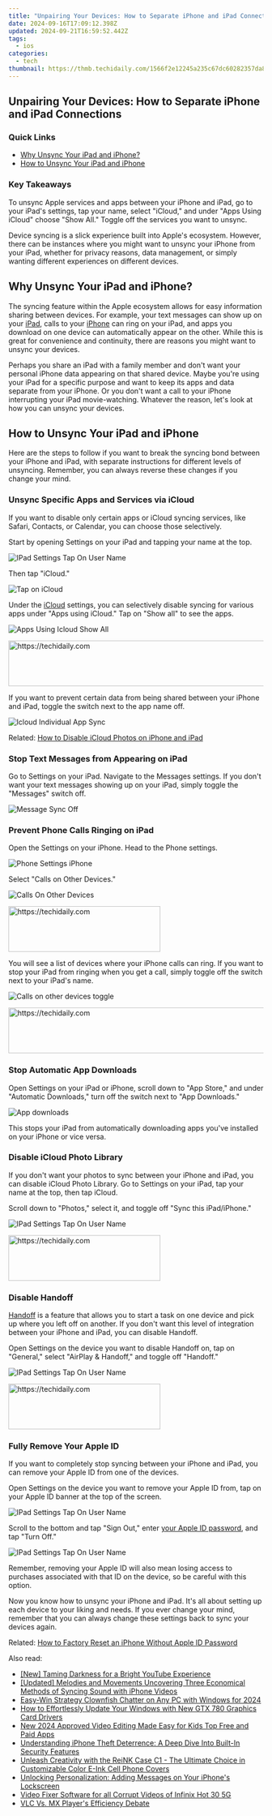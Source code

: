 ```yaml
---
title: "Unpairing Your Devices: How to Separate iPhone and iPad Connections"
date: 2024-09-16T17:09:12.398Z
updated: 2024-09-21T16:59:52.442Z
tags:
  - ios
categories:
  - tech
thumbnail: https://thmb.techidaily.com/1566f2e12245a235c67dc60282357da8be7ca7e87e9ad893653296d9f2133d72.jpg
---
```


## Unpairing Your Devices: How to Separate iPhone and iPad Connections

### Quick Links

* [Why Unsync Your iPad and iPhone?](https://screen-mirror.techidaily.com/process-of-screen-sharing-oppo-reno-10-pro-5g-to-pc-detailed-steps-drfone-by-drfone-android/)
* [How to Unsync Your iPad and iPhone](https://bypass-frp.techidaily.com/easy-guide-how-to-bypass-infinix-hot-40-frp-android-10111213-by-drfone-android/)

### Key Takeaways

 To unsync Apple services and apps between your iPhone and iPad, go to your iPad's settings, tap your name, select "iCloud," and under "Apps Using iCloud" choose "Show All." Toggle off the services you want to unsync.

 Device syncing is a slick experience built into Apple's ecosystem. However, there can be instances where you might want to unsync your iPhone from your iPad, whether for privacy reasons, data management, or simply wanting different experiences on different devices.

##  Why Unsync Your iPad and iPhone?

 The syncing feature within the Apple ecosystem allows for easy information sharing between devices. For example, your text messages can show up on your [iPad](https://screen-sharing-recording.techidaily.com/updated-in-2024-capturing-screen-content-on-huawei-mate-10-20-and-p-series-phones-via-built-in-recorders/), calls to your [iPhone](https://vimeo-videos.techidaily.com/in-2024-quick-vimeo-transformation-tips-easy-to-create-gifs/) can ring on your iPad, and apps you download on one device can automatically appear on the other. While this is great for convenience and continuity, there are reasons you might want to unsync your devices.

 Perhaps you share an iPad with a family member and don't want your personal iPhone data appearing on that shared device. Maybe you're using your iPad for a specific purpose and want to keep its apps and data separate from your iPhone. Or you don't want a call to your iPhone interrupting your iPad movie-watching. Whatever the reason, let's look at how you can unsync your devices.

##  How to Unsync Your iPad and iPhone

 Here are the steps to follow if you want to break the syncing bond between your iPhone and iPad, with separate instructions for different levels of unsyncing. Remember, you can always reverse these changes if you change your mind.

###  Unsync Specific Apps and Services via iCloud

 If you want to disable only certain apps or iCloud syncing services, like Safari, Contacts, or Calendar, you can choose those selectively.

 Start by opening Settings on your iPad and tapping your name at the top.

![IPad Settings Tap On User Name](https://static1.howtogeekimages.com/wordpress/wp-content/uploads/2023/05/1.jpg) 

 Then tap "iCloud."

![Tap on iCloud](https://static1.howtogeekimages.com/wordpress/wp-content/uploads/2023/05/2.jpg) 

 Under the [iCloud](https://fox-http.techidaily.com/flawlessly-merged-the-linkage-of-instagram-and-tiktok/) settings, you can selectively disable syncing for various apps under "Apps using iCloud." Tap on "Show all" to see the apps.

![Apps Using Icloud Show All](https://static1.howtogeekimages.com/wordpress/wp-content/uploads/2023/05/3.jpg) 

<!-- affiliate ads begin -->
<a href="https://aligracehair.sjv.io/c/5597632/1885947/19272" target="_top" id="1885947">
  <img src="//a.impactradius-go.com/display-ad/19272-1885947" border="0" alt="https://techidaily.com" width="728" height="90"/>
</a>
<img height="0" width="0" src="https://aligracehair.sjv.io/i/5597632/1885947/19272" style="position:absolute;visibility:hidden;" border="0" />
<!-- affiliate ads end -->

 If you want to prevent certain data from being shared between your iPhone and iPad, toggle the switch next to the app name off.

![Icloud Individual App Sync](https://static1.howtogeekimages.com/wordpress/wp-content/uploads/2023/05/4.jpg) 

Related: [How to Disable iCloud Photos on iPhone and iPad](https://ai-driven-video-production.techidaily.com/new-how-to-remove-filmora-watermark-withwithout-paying-in-2024/) 

###  Stop Text Messages from Appearing on iPad

 Go to Settings on your iPad. Navigate to the Messages settings. If you don't want your text messages showing up on your iPad, simply toggle the "Messages" switch off.

![Message Sync Off](https://static1.howtogeekimages.com/wordpress/wp-content/uploads/2023/05/5.jpg) 

###  Prevent Phone Calls Ringing on iPad

 Open the Settings on your iPhone. Head to the Phone settings.

![Phone Settings iPhone](https://static1.howtogeekimages.com/wordpress/wp-content/uploads/2023/05/6.jpg) 

 Select "Calls on Other Devices."

![Calls On Other Devices](https://static1.howtogeekimages.com/wordpress/wp-content/uploads/2023/05/7.jpg) 

<!-- affiliate ads begin -->
<a href="https://aligracehair.sjv.io/c/5597632/1925484/19272" target="_top" id="1925484">
  <img src="//a.impactradius-go.com/display-ad/19272-1925484" border="0" alt="https://techidaily.com" width="300" height="90"/>
</a>
<img height="0" width="0" src="https://aligracehair.sjv.io/i/5597632/1925484/19272" style="position:absolute;visibility:hidden;" border="0" />
<!-- affiliate ads end -->

 You will see a list of devices where your iPhone calls can ring. If you want to stop your iPad from ringing when you get a call, simply toggle off the switch next to your iPad's name.

![Calls on other devices toggle](https://static1.howtogeekimages.com/wordpress/wp-content/uploads/2023/05/8.jpg) 

<!-- affiliate ads begin -->
<a href="https://sentrypc.7eer.net/c/5597632/398455/3022" target="_top" id="398455">
  <img src="//a.impactradius-go.com/display-ad/3022-398455" border="0" alt="https://techidaily.com" width="728" height="90"/>
</a>
<img height="0" width="0" src="https://sentrypc.7eer.net/i/5597632/398455/3022" style="position:absolute;visibility:hidden;" border="0" />
<!-- affiliate ads end -->

###  Stop Automatic App Downloads

 Open Settings on your iPad or iPhone, scroll down to "App Store," and under "Automatic Downloads," turn off the switch next to "App Downloads."

![App downloads](https://static1.howtogeekimages.com/wordpress/wp-content/uploads/2023/05/9.jpg) 

 This stops your iPad from automatically downloading apps you've installed on your iPhone or vice versa.

###  Disable iCloud Photo Library

 If you don't want your photos to sync between your iPhone and iPad, you can disable iCloud Photo Library. Go to Settings on your iPad, tap your name at the top, then tap iCloud.

 Scroll down to "Photos," select it, and toggle off "Sync this iPad/iPhone."

![IPad Settings Tap On User Name](https://static1.howtogeekimages.com/wordpress/wp-content/uploads/2023/05/1.jpg) 

<!-- affiliate ads begin -->
<a href="https://25home.pxf.io/c/5597632/2148646/16836" target="_top" id="2148646">
  <img src="//a.impactradius-go.com/display-ad/16836-2148646" border="0" alt="https://techidaily.com" width="300" height="90"/>
</a>
<img height="0" width="0" src="https://25home.pxf.io/i/5597632/2148646/16836" style="position:absolute;visibility:hidden;" border="0" />
<!-- affiliate ads end -->

###  Disable Handoff

[Handoff](https://win-solutions.techidaily.com/guide-to-correcting-windows-10-issue-0xc19001e1-for-a-stable-operating-environment/) is a feature that allows you to start a task on one device and pick up where you left off on another. If you don't want this level of integration between your iPhone and iPad, you can disable Handoff.

 Open Settings on the device you want to disable Handoff on, tap on "General," select "AirPlay & Handoff," and toggle off "Handoff."

![IPad Settings Tap On User Name](https://static1.howtogeekimages.com/wordpress/wp-content/uploads/2023/05/1.jpg) 

<!-- affiliate ads begin -->
<a href="https://appsumo.8odi.net/c/5597632/2137393/7443" target="_top" id="2137393">
  <img src="//a.impactradius-go.com/display-ad/7443-2137393" border="0" alt="https://techidaily.com" width="300" height="90"/>
</a>
<img height="0" width="0" src="https://appsumo.8odi.net/i/5597632/2137393/7443" style="position:absolute;visibility:hidden;" border="0" />
<!-- affiliate ads end -->

###  Fully Remove Your Apple ID

 If you want to completely stop syncing between your iPhone and iPad, you can remove your Apple ID from one of the devices.

 Open Settings on the device you want to remove your Apple ID from, tap on your Apple ID banner at the top of the screen.

![IPad Settings Tap On User Name](https://static1.howtogeekimages.com/wordpress/wp-content/uploads/2023/05/1.jpg) 

 Scroll to the bottom and tap "Sign Out," enter [your Apple ID password](https://techidaily.com/why-stellar-data-recovery-for-iphone-6-plus-takes-time-in-scanning-my-iphone-stellar-by-stellar-data-recovery-ios-iphone-data-recovery/), and tap "Turn Off."

![IPad Settings Tap On User Name](https://static1.howtogeekimages.com/wordpress/wp-content/uploads/2023/05/1.jpg) 

 Remember, removing your Apple ID will also mean losing access to purchases associated with that ID on the device, so be careful with this option.

 Now you know how to unsync your iPhone and iPad. It's all about setting up each device to your liking and needs. If you ever change your mind, remember that you can always change these settings back to sync your devices again.

Related: [How to Factory Reset an iPhone Without Apple ID Password](https://data-safeguard.techidaily.com/top-tools-for-iphone-photographers-effortless-deletion-reversal-techniques/)

<ins class="adsbygoogle"
     style="display:block"
     data-ad-format="autorelaxed"
     data-ad-client="ca-pub-7571918770474297"
     data-ad-slot="1223367746"></ins>

<ins class="adsbygoogle"
     style="display:block"
     data-ad-client="ca-pub-7571918770474297"
     data-ad-slot="8358498916"
     data-ad-format="auto"
     data-full-width-responsive="true"></ins>

<span class="atpl-alsoreadstyle">Also read:</span>
<div><ul>
<li><a href="https://youtube-blog.techidaily.com/aming-darkness-for-a-bright-youtube-experience/"><u>[New] Taming Darkness for a Bright YouTube Experience</u></a></li>
<li><a href="https://extra-support.techidaily.com/updated-melodies-and-movements-uncovering-three-economical-methods-of-syncing-sound-with-iphone-videos/"><u>[Updated] Melodies and Movements Uncovering Three Economical Methods of Syncing Sound with iPhone Videos</u></a></li>
<li><a href="https://fox-blue.techidaily.com/easy-win-strategy-clownfish-chatter-on-any-pc-with-windows-for-2024/"><u>Easy-Win Strategy Clownfish Chatter on Any PC with Windows for 2024</u></a></li>
<li><a href="https://win-dash.techidaily.com/how-to-effortlessly-update-your-windows-with-new-gtx-780-graphics-card-drivers/"><u>How to Effortlessly Update Your Windows with New GTX 780 Graphics Card Drivers</u></a></li>
<li><a href="https://video-creation-software.techidaily.com/new-2024-approved-video-editing-made-easy-for-kids-top-free-and-paid-apps/"><u>New 2024 Approved Video Editing Made Easy for Kids Top Free and Paid Apps</u></a></li>
<li><a href="https://os-tips.techidaily.com/understanding-iphone-theft-deterrence-a-deep-dive-into-built-in-security-features/"><u>Understanding iPhone Theft Deterrence: A Deep Dive Into Built-In Security Features</u></a></li>
<li><a href="https://os-tips.techidaily.com/unleash-creativity-with-the-reink-case-c1-the-ultimate-choice-in-customizable-color-e-ink-cell-phone-covers/"><u>Unleash Creativity with the ReiNK Case C1 - The Ultimate Choice in Customizable Color E-Ink Cell Phone Covers</u></a></li>
<li><a href="https://os-tips.techidaily.com/unlocking-personalization-adding-messages-on-your-iphones-lockscreen/"><u>Unlocking Personalization: Adding Messages on Your iPhone's Lockscreen</u></a></li>
<li><a href="https://techidaily.com/video-fixer-software-for-all-corrupt-videos-of-infinix-hot-30-5g-by-stellar-video-repair-mobile-video-repair/"><u>Video Fixer Software for all Corrupt Videos of Infinix Hot 30 5G</u></a></li>
<li><a href="https://extra-resources.techidaily.com/vlc-vs-mx-players-efficiency-debate/"><u>VLC Vs. MX Player's Efficiency Debate</u></a></li>
</ul></div>

